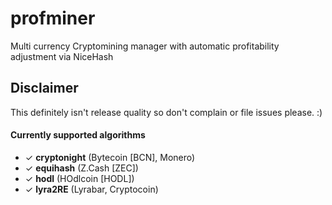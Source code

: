 # profminer
Multi currency Cryptomining manager with automatic profitability adjustment via NiceHash

## Disclaimer

This definitely isn't release quality so don't complain or file issues please. :) 

#### Currently supported algorithms
 * ✓ __cryptonight__ (Bytecoin [BCN], Monero)
 * ✓ __equihash__ (Z.Cash [ZEC])
 * ✓ __hodl__ (HOdlcoin [HODL])
 * ✓ __lyra2RE__ (Lyrabar, Cryptocoin)
